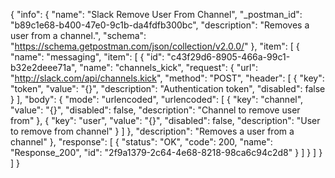 {
  "info": {
    "name": "Slack Remove User From Channel",
    "_postman_id": "b89c1e68-b400-47e0-9c1b-da4fdfb300bc",
    "description": "Removes a user from a channel.",
    "schema": "https://schema.getpostman.com/json/collection/v2.0.0/"
  },
  "item": [
    {
      "name": "messaging",
      "item": [
        {
          "id": "c43f29d6-8905-466a-99c1-b32e2deee71a",
          "name": "channels_kick",
          "request": {
            "url": "http://slack.com/api/channels.kick",
            "method": "POST",
            "header": [
              {
                "key": "token",
                "value": "{}",
                "description": "Authentication token",
                "disabled": false
              }
            ],
            "body": {
              "mode": "urlencoded",
              "urlencoded": [
                {
                  "key": "channel",
                  "value": "{}",
                  "disabled": false,
                  "description": "Channel to remove user from"
                },
                {
                  "key": "user",
                  "value": "{}",
                  "disabled": false,
                  "description": "User to remove from channel"
                }
              ]
            },
            "description": "Removes a user from a channel"
          },
          "response": [
            {
              "status": "OK",
              "code": 200,
              "name": "Response_200",
              "id": "2f9a1379-2c64-4e68-8218-98ca6c94c2d8"
            }
          ]
        }
      ]
    }
  ]
}